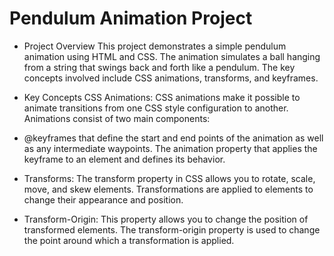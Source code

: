# Pendulum Animation Project

- Project Overview
This project demonstrates a simple pendulum animation using HTML and CSS. The animation simulates a ball hanging from a string that swings back and forth like a pendulum. The key concepts involved include CSS animations, transforms, and keyframes.

- Key Concepts
CSS Animations: CSS animations make it possible to animate transitions from one CSS style configuration to another. Animations consist of two main components:

- @keyframes that define the start and end points of the animation as well as any intermediate waypoints.
The animation property that applies the keyframe to an element and defines its behavior.
- Transforms: The transform property in CSS allows you to rotate, scale, move, and skew elements. Transformations are applied to elements to change their appearance and position.

- Transform-Origin: This property allows you to change the position of transformed elements. The transform-origin property is used to change the point around which a transformation is applied.
